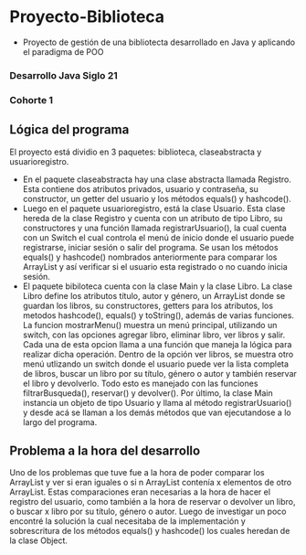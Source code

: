 # Proyecto-Biblioteca
- Proyecto de gestión de una bibliotecta desarrollado en Java y aplicando el paradigma de POO
### Desarrollo Java Siglo 21 
### Cohorte 1

## Lógica del programa
El proyecto está dividio en 3 paquetes: biblioteca, claseabstracta y usuarioregistro.
- En el paquete claseabstracta hay una clase abstracta llamada Registro. Esta contiene dos atributos privados, usuario y contraseña, su constructor, un getter del usuario y los métodos equals() y hashcode(). 
- Luego en el paquete usuarioregistro, está la clase Usuario. Esta clase hereda de la clase Registro y cuenta con un atributo de tipo Libro, su constructores y una función llamada registrarUsuario(), la cual cuenta con un Switch el cual controla el menú de inicio donde el usuario puede registrarse, iniciar sesión o salir del programa. Se usan los métodos equals() y hashcode() nombrados anteriormente para comparar los ArrayList y así verificar si el usuario esta registrado o no cuando inicia sesión.
- El paquete bibiloteca cuenta con la clase Main y la clase Libro. La clase Libro define los atributos título, autor y género, un ArrayList donde se guardan los libros, su constructores, getters para los atributos, los metodos hashcode(), equals() y toString(), además de varias funciones.
  La funcion mostrarMenu() muestra un menú principal, utilizando un switch, con las opciones agregar libro, eliminar libro, ver libros y salir. Cada una de esta opcion llama a una función que maneja la lógica para realizar dicha operación. Dentro de la opción ver libros, se muestra otro menú utlizando un switch donde el usuario puede ver la lista completa de libros, buscar un libro por su título, género o autor y también reservar el libro y devolverlo. Todo esto es manejado con las funciones filtrarBusqueda(), reservar() y devolver().
  Por último, la clase Main instancia un objeto de tipo Usuario y llama al método registrarUsuario() y desde acá se llaman a los demás métodos que van ejecutandose a lo largo del programa.
## Problema a la hora del desarrollo
Uno de los problemas que tuve fue a la hora de poder comparar los ArrayList y ver si eran iguales o si n ArrayList contenía x elementos de otro ArrayList. Estas comparaciones eran necesarias a la hora de hacer el registro del usuario, como también a la hora de reservar o devolver un libro, o buscar x libro por su título, género o autor. Luego de investigar un poco encontré la solución la cual necesitaba de la implementación y sobrescritura de los métodos equals() y hashcode() los cuales heredan de la clase Object. 
